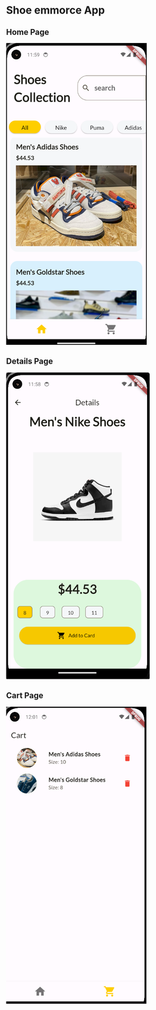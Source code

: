 <h1>Shoe emmorce App</h1>
<h2>Home Page</h2>
<img src="Photo0.png" alt="Home Page">
<h2>Details Page</h2>
<img src="Photo1.png" alt="Details Page">
<h2>Cart Page</h2>
<img src="Photo2.png" alt="Cart Page">
